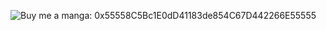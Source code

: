 ![Buy me a manga: 0x55558C5Bc1E0dD41183de854C67D442266E55555](https://img.shields.io/badge/Donate-0x55558C5Bc1E0dD41183de854C67D442266E55555-orange?style=for-the-badge&logo=ethereum)

